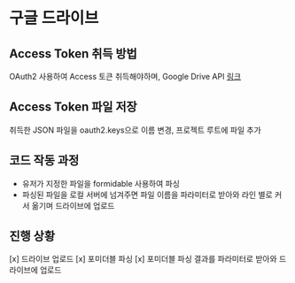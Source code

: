 # 구글 드라이브

## Access Token 취득 방법

OAuth2 사용하여 Access 토큰 취득해야하며, Google Drive API [링크](https://developers.google.com/identity/protocols/OAuth2)

## Access Token 파일 저장

취득한 JSON 파일을 oauth2.keys으로 이름 변경, 프로젝트 루트에 파일 추가

## 코드 작동 과정

* 유저가 지정한 파일을 formidable 사용하여 파싱
* 파싱된 파일을 로컬 서버에 넘겨주면 파일 이름을 파라미터로 받아와 라인 별로 커서 옮기며 드라이브에 업로드

## 진행 상황

[x] 드라이브 업로드
[x] 포미더블 파싱
[x] 포미더블 파싱 결과를 파라미터로 받아와 드라이브에 업로드